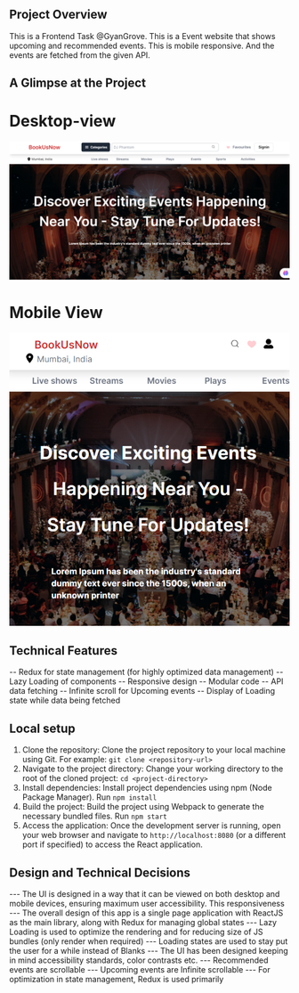 ## Project Overview
This is a Frontend Task @GyanGrove. This is a Event website that shows upcoming and recommended events. This is mobile responsive. And the events are fetched from the given API.

## A Glimpse at the Project 

# Desktop-view
![alt text](image.png)

# Mobile View
![alt text](image-1.png)

## Technical Features
-- Redux for state management (for highly optimized data management)
-- Lazy Loading of components
-- Responsive design
-- Modular code
-- API data fetching
-- Infinite scroll for Upcoming events
-- Display of Loading state while data being fetched

## Local setup
1) Clone the repository:
    Clone the project repository to your local machine using Git. For example:
    `git clone <repository-url>`
2) Navigate to the project directory:
    Change your working directory to the root of the cloned project:
    `cd <project-directory>`
3) Install dependencies:
    Install project dependencies using npm (Node Package Manager). Run
    `npm install`
4) Build the project:
   Build the project using Webpack to generate the necessary bundled files. Run
   `npm start`
5) Access the application:
    Once the development server is running, open your web browser and navigate to `http://localhost:8080` (or a different port if specified) to access the React application.

## Design and Technical Decisions
--- The UI is designed in a way that it can be viewed on both desktop and mobile devices, ensuring maximum user accessibility. This responsiveness
--- The overall design of this app is a single page application with ReactJS as the main library, along with Redux for managing global states
--- Lazy Loading is used to optimize the rendering and for reducing size of JS bundles (only render when required)
--- Loading states are used to stay put the user for a while instead of Blanks
--- The UI has been designed keeping in mind accessibility standards, color contrasts etc.
--- Recommended events are scrollable
--- Upcoming events are Infinite scrollable
--- For optimization in state management, Redux is used primarily


